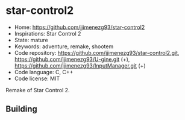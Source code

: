 # star-control2

- Home: https://github.com/jjimenezg93/star-control2
- Inspirations: Star Control 2
- State: mature
- Keywords: adventure, remake, shootem
- Code repository: https://github.com/jjimenezg93/star-control2.git, https://github.com/jjimenezg93/U-gine.git (+), https://github.com/jjimenezg93/InputManager.git (+)
- Code language: C, C++
- Code license: MIT

Remake of Star Control 2.

## Building
